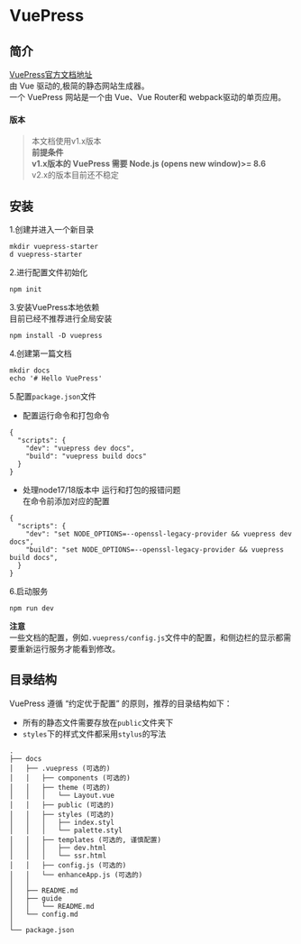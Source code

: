 # VuePress
## 简介
[VuePress官方文档地址](https://vuepress.vuejs.org/zh/)<br />
由 Vue 驱动的,极简的静态网站生成器。<br />
一个 VuePress 网站是一个由 Vue、Vue Router和 webpack驱动的单页应用。<br />
#### 版本
> 本文档使用v1.x版本<br />
> **前提条件**<br />
> **v1.x版本的 VuePress 需要 Node.js (opens new window)>= 8.6**<br />
v2.x的版本目前还不稳定

## 安装
1.创建并进入一个新目录
```
mkdir vuepress-starter
d vuepress-starter
```
2.进行配置文件初始化
```
npm init
```
3.安装VuePress本地依赖<br />
目前已经不推荐进行全局安装
```
npm install -D vuepress
```
4.创建第一篇文档
```
mkdir docs
echo '# Hello VuePress'
```
5.配置`package.json`文件
* 配置运行命令和打包命令
```
{
  "scripts": {
    "dev": "vuepress dev docs",
    "build": "vuepress build docs"
  }
}
```
* 处理node17/18版本中 运行和打包的报错问题<br/>
在命令前添加对应的配置
```
{
  "scripts": {
    "dev": "set NODE_OPTIONS=--openssl-legacy-provider && vuepress dev docs",
    "build": "set NODE_OPTIONS=--openssl-legacy-provider && vuepress build docs",
  }
}

```
6.启动服务
```
npm run dev
```
**注意**<br/>
一些文档的配置，例如`.vuepress/config.js`文件中的配置，和侧边栏的显示都需要重新运行服务才能看到修改。

## 目录结构
VuePress 遵循 “约定优于配置” 的原则，推荐的目录结构如下：<br />
* 所有的静态文件需要存放在`public`文件夹下<br />
* `styles`下的样式文件都采用`stylus`的写法
```
.
├── docs
│   ├── .vuepress (可选的)
│   │   ├── components (可选的)
│   │   ├── theme (可选的)
│   │   │   └── Layout.vue
│   │   ├── public (可选的)
│   │   ├── styles (可选的)
│   │   │   ├── index.styl
│   │   │   └── palette.styl
│   │   ├── templates (可选的, 谨慎配置)
│   │   │   ├── dev.html
│   │   │   └── ssr.html
│   │   ├── config.js (可选的)
│   │   └── enhanceApp.js (可选的)
│   │ 
│   ├── README.md
│   ├── guide
│   │   └── README.md
│   └── config.md
│ 
└── package.json


```
